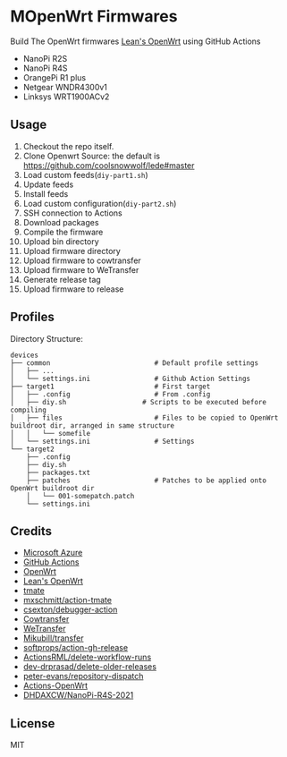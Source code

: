 # MOpenWrt Firmwares

Build The OpenWrt firmwares [Lean's OpenWrt](https://github.com/coolsnowwolf/lede) using GitHub Actions

* NanoPi R2S
* NanoPi R4S
* OrangePi R1 plus
* Netgear WNDR4300v1
* Linksys WRT1900ACv2

## Usage

1. Checkout the repo itself.
2. Clone Openwrt Source: the default is https://github.com/coolsnowwolf/lede#master
3. Load custom feeds(`diy-part1.sh`)
4. Update feeds
5. Install feeds
6. Load custom configuration(`diy-part2.sh`)
7. SSH connection to Actions
8. Download packages
9. Compile the firmware
10. Upload bin directory
11. Upload firmware directory
12. Upload firmware to cowtransfer
13. Upload firmware to WeTransfer
14. Generate release tag
15. Upload firmware to release


## Profiles

Directory Structure:

```
devices
├── common                          # Default profile settings
│   ├── ...
│   └── settings.ini                # Github Action Settings
├── target1                         # First target
│   ├── .config                     # From .config
│   ├── diy.sh                   # Scripts to be executed before compiling
│   ├── files                       # Files to be copied to OpenWrt buildroot dir, arranged in same structure
│   │   └── somefile
│   └── settings.ini                # Settings
└── target2
    ├── .config
    ├── diy.sh
    ├── packages.txt
    ├── patches                     # Patches to be applied onto OpenWrt buildroot dir
    │   └── 001-somepatch.patch
    └── settings.ini
```

## Credits

- [Microsoft Azure](https://azure.microsoft.com)
- [GitHub Actions](https://github.com/features/actions)
- [OpenWrt](https://github.com/openwrt/openwrt)
- [Lean's OpenWrt](https://github.com/coolsnowwolf/lede)
- [tmate](https://github.com/tmate-io/tmate)
- [mxschmitt/action-tmate](https://github.com/mxschmitt/action-tmate)
- [csexton/debugger-action](https://github.com/csexton/debugger-action)
- [Cowtransfer](https://cowtransfer.com)
- [WeTransfer](https://wetransfer.com/)
- [Mikubill/transfer](https://github.com/Mikubill/transfer)
- [softprops/action-gh-release](https://github.com/softprops/action-gh-release)
- [ActionsRML/delete-workflow-runs](https://github.com/ActionsRML/delete-workflow-runs)
- [dev-drprasad/delete-older-releases](https://github.com/dev-drprasad/delete-older-releases)
- [peter-evans/repository-dispatch](https://github.com/peter-evans/repository-dispatch)
- [Actions-OpenWrt](https://github.com/P3TERX/Actions-OpenWrt/)
- [DHDAXCW/NanoPi-R4S-2021](https://github.com/DHDAXCW/NanoPi-R4S-2021)

## License

MIT
